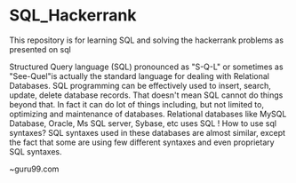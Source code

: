 # SQL_Hackerrank
This repository is for learning SQL and solving the hackerrank problems as presented on sql
 
Structured Query language (SQL) pronounced as "S-Q-L" or sometimes as "See-Quel"is actually the standard language for dealing 
with Relational Databases.
SQL programming can be effectively used to insert, search, update, delete database records.
That doesn't mean SQL cannot do things beyond that.
In fact it can do lot of things including, but not limited to, optimizing and maintenance of databases. 
Relational databases like MySQL Database, Oracle, Ms SQL server, Sybase, etc uses SQL ! How to use sql syntaxes?
SQL syntaxes used in these databases are almost similar, except the fact that some are using few different syntaxes and even 
proprietary SQL syntaxes.





~guru99.com
